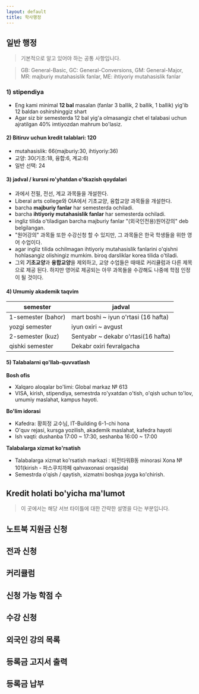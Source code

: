 ```yaml
---
layout: default
title: 학사행정
---
```


## 일반 행정 
> 기본적으로 알고 있어야 하는 공통 사항입니다.

> GB: General-Basic, GC: General-Conversions, GM: General-Major, MR: majburiy mutahasislik fanlar, ME: ihtiyoriy mutahasislik fanlar

### 1) stipendiya
- Eng kami minimal **12 bal** masalan (fanlar 3 ballik, 2 ballik, 1 ballik) yig'ib 12 baldan oshirshinggiz shart 
- Agar siz bir semesterda 12 bal yig'a olmasangiz chet el talabasi uchun ajratilgan 40% imtiyozdan mahrum bo'lasiz. 

#### 2) Bitiruv uchun kredit talablari: 120
- mutahasislik: 66(majburiy:30, ihtiyoriy:36)
- 교양: 30(기초:18, 융합:6, 계교:6)
- 일반 선택: 24

#### 3) jadval / kursni ro'yhatdan o'tkazish qoydalari
- 과에서 전필, 전선, 계교 과목들을 개설한다.
- Liberal arts college와 OIA에서 기초교양, 융합교양 과목들을 개설한다.
- barcha **majburiy fanlar** har semesterda ochiladi.
- barcha **ihtiyoriy mutahasislik fanlar** har semesterda ochiladi.
- ingliz tilida o'tiladigan barcha majburiy fanlar "(외국인전용)원어강의" deb belgilangan.
- "원어강의" 과목들 또한 수강신청 할 수 있지만, 그 과목들은 한국 학생들을 위한 영어 수업이다.
- agar ingliz tilida ochilmagan ihtiyoriy mutahasislik fanlarini o'qishni hohlasangiz olishingiz mumkim. biroq darsliklar korea tilida o'tiladi.
- 그외 **기초교양**과 **융합교양**을 제외하고, 교양 수업들은 때때로 커리큘럼과 다른 제목으로 제공 된다. 하지만 영어로 제공되는 아무 과목들을 수강해도 나중에 학점 인정이 될 것이다.

#### 4) Umumiy akademik taqvim
|semester|jadval|
|---|---|
|1-semester (bahor)|mart boshi ~ iyun o'rtasi (16 hafta)|
|yozgi semester| iyun oxiri ~ avgust|
|2-semester (kuz)| Sentyabr ~ dekabr o'rtasi(16 hafta)|
|qishki semester| Dekabr oxiri fevralgacha|

#### 5) Talabalarni qo'llab-quvvatlash
**Bosh ofis**
- Xalqaro aloqalar bo'limi: Global markaz № 613
 - VISA, kirish, stipendiya, semestrda ro'yxatdan o'tish, o'qish uchun to'lov, umumiy maslahat, kampus hayoti.

**Bo'lim idorasi**
 - Kafedra: 황희정 교수님, IT-Building 6-1-chi hona
  - O'quv rejasi, kursga yozilish, akademik maslahat, kafedra hayoti
  - Ish vaqti: dushanba 17:00 ~ 17:30, seshanba 16:00 ~ 17:00

**Talabalarga xizmat ko'rsatish**
- Talabalarga xizmat ko'rsatish markazi : 비전타워B동 minorasi Xona № 101(kirish - 파스쿠치까페 qahvaxonasi orqasida)
 - Semestrda o'qish / qaytish, xizmatni boshqa joyga ko'chirish.

 ## Kredit holati bo'yicha ma'lumot
 > 이 곳에서는 해당 서브 타이틀에 대한 간략한 설명을 다는 부분입니다.











## 노트북 지원금 신청
## 전과 신청
## 커리큘럼
## 신청 가능 학점 수
## 수강 신청
## 외국인 강의 목록
## 등록금 고지서 출력
## 등록금 납부
